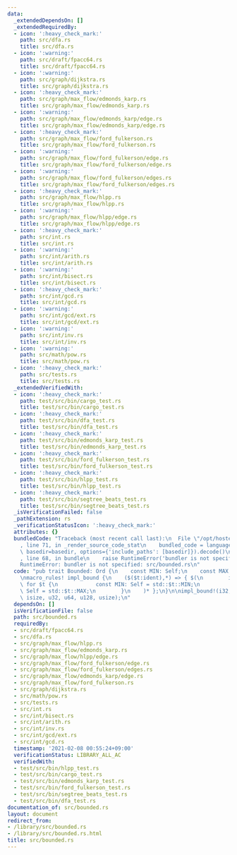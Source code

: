 ```yaml
---
data:
  _extendedDependsOn: []
  _extendedRequiredBy:
  - icon: ':heavy_check_mark:'
    path: src/dfa.rs
    title: src/dfa.rs
  - icon: ':warning:'
    path: src/draft/fpacc64.rs
    title: src/draft/fpacc64.rs
  - icon: ':warning:'
    path: src/graph/dijkstra.rs
    title: src/graph/dijkstra.rs
  - icon: ':heavy_check_mark:'
    path: src/graph/max_flow/edmonds_karp.rs
    title: src/graph/max_flow/edmonds_karp.rs
  - icon: ':warning:'
    path: src/graph/max_flow/edmonds_karp/edge.rs
    title: src/graph/max_flow/edmonds_karp/edge.rs
  - icon: ':heavy_check_mark:'
    path: src/graph/max_flow/ford_fulkerson.rs
    title: src/graph/max_flow/ford_fulkerson.rs
  - icon: ':warning:'
    path: src/graph/max_flow/ford_fulkerson/edge.rs
    title: src/graph/max_flow/ford_fulkerson/edge.rs
  - icon: ':warning:'
    path: src/graph/max_flow/ford_fulkerson/edges.rs
    title: src/graph/max_flow/ford_fulkerson/edges.rs
  - icon: ':heavy_check_mark:'
    path: src/graph/max_flow/hlpp.rs
    title: src/graph/max_flow/hlpp.rs
  - icon: ':warning:'
    path: src/graph/max_flow/hlpp/edge.rs
    title: src/graph/max_flow/hlpp/edge.rs
  - icon: ':heavy_check_mark:'
    path: src/int.rs
    title: src/int.rs
  - icon: ':warning:'
    path: src/int/arith.rs
    title: src/int/arith.rs
  - icon: ':warning:'
    path: src/int/bisect.rs
    title: src/int/bisect.rs
  - icon: ':heavy_check_mark:'
    path: src/int/gcd.rs
    title: src/int/gcd.rs
  - icon: ':warning:'
    path: src/int/gcd/ext.rs
    title: src/int/gcd/ext.rs
  - icon: ':warning:'
    path: src/int/inv.rs
    title: src/int/inv.rs
  - icon: ':warning:'
    path: src/math/pow.rs
    title: src/math/pow.rs
  - icon: ':heavy_check_mark:'
    path: src/tests.rs
    title: src/tests.rs
  _extendedVerifiedWith:
  - icon: ':heavy_check_mark:'
    path: test/src/bin/cargo_test.rs
    title: test/src/bin/cargo_test.rs
  - icon: ':heavy_check_mark:'
    path: test/src/bin/dfa_test.rs
    title: test/src/bin/dfa_test.rs
  - icon: ':heavy_check_mark:'
    path: test/src/bin/edmonds_karp_test.rs
    title: test/src/bin/edmonds_karp_test.rs
  - icon: ':heavy_check_mark:'
    path: test/src/bin/ford_fulkerson_test.rs
    title: test/src/bin/ford_fulkerson_test.rs
  - icon: ':heavy_check_mark:'
    path: test/src/bin/hlpp_test.rs
    title: test/src/bin/hlpp_test.rs
  - icon: ':heavy_check_mark:'
    path: test/src/bin/segtree_beats_test.rs
    title: test/src/bin/segtree_beats_test.rs
  _isVerificationFailed: false
  _pathExtension: rs
  _verificationStatusIcon: ':heavy_check_mark:'
  attributes: {}
  bundledCode: "Traceback (most recent call last):\n  File \"/opt/hostedtoolcache/Python/3.9.2/x64/lib/python3.9/site-packages/onlinejudge_verify/documentation/build.py\"\
    , line 71, in _render_source_code_stat\n    bundled_code = language.bundle(stat.path,\
    \ basedir=basedir, options={'include_paths': [basedir]}).decode()\n  File \"/opt/hostedtoolcache/Python/3.9.2/x64/lib/python3.9/site-packages/onlinejudge_verify/languages/user_defined.py\"\
    , line 68, in bundle\n    raise RuntimeError('bundler is not specified: {}'.format(path.as_posix()))\n\
    RuntimeError: bundler is not specified: src/bounded.rs\n"
  code: "pub trait Bounded: Ord {\n    const MIN: Self;\n    const MAX: Self;\n}\n\
    \nmacro_rules! impl_bound {\n    ($($t:ident),*) => { $(\n        impl Bounded\
    \ for $t {\n            const MIN: Self = std::$t::MIN;\n            const MAX:\
    \ Self = std::$t::MAX;\n        }\n    )* };\n}\n\nimpl_bound!(i32, i64, i128,\
    \ isize, u32, u64, u128, usize);\n"
  dependsOn: []
  isVerificationFile: false
  path: src/bounded.rs
  requiredBy:
  - src/draft/fpacc64.rs
  - src/dfa.rs
  - src/graph/max_flow/hlpp.rs
  - src/graph/max_flow/edmonds_karp.rs
  - src/graph/max_flow/hlpp/edge.rs
  - src/graph/max_flow/ford_fulkerson/edge.rs
  - src/graph/max_flow/ford_fulkerson/edges.rs
  - src/graph/max_flow/edmonds_karp/edge.rs
  - src/graph/max_flow/ford_fulkerson.rs
  - src/graph/dijkstra.rs
  - src/math/pow.rs
  - src/tests.rs
  - src/int.rs
  - src/int/bisect.rs
  - src/int/arith.rs
  - src/int/inv.rs
  - src/int/gcd/ext.rs
  - src/int/gcd.rs
  timestamp: '2021-02-08 00:55:24+09:00'
  verificationStatus: LIBRARY_ALL_AC
  verifiedWith:
  - test/src/bin/hlpp_test.rs
  - test/src/bin/cargo_test.rs
  - test/src/bin/edmonds_karp_test.rs
  - test/src/bin/ford_fulkerson_test.rs
  - test/src/bin/segtree_beats_test.rs
  - test/src/bin/dfa_test.rs
documentation_of: src/bounded.rs
layout: document
redirect_from:
- /library/src/bounded.rs
- /library/src/bounded.rs.html
title: src/bounded.rs
---
```

